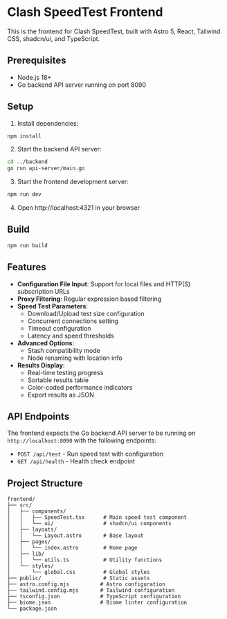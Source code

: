 # Clash SpeedTest Frontend

This is the frontend for Clash SpeedTest, built with Astro 5, React, Tailwind CSS, shadcn/ui, and TypeScript.

## Prerequisites

- Node.js 18+
- Go backend API server running on port 8090

## Setup

1. Install dependencies:
```bash
npm install
```

2. Start the backend API server:
```bash
cd ../backend
go run api-server/main.go
```

3. Start the frontend development server:
```bash
npm run dev
```

4. Open http://localhost:4321 in your browser

## Build

```bash
npm run build
```

## Features

- **Configuration File Input**: Support for local files and HTTP(S) subscription URLs
- **Proxy Filtering**: Regular expression based filtering
- **Speed Test Parameters**:
  - Download/Upload test size configuration
  - Concurrent connections setting
  - Timeout configuration
  - Latency and speed thresholds
- **Advanced Options**:
  - Stash compatibility mode
  - Node renaming with location info
- **Results Display**:
  - Real-time testing progress
  - Sortable results table
  - Color-coded performance indicators
  - Export results as JSON

## API Endpoints

The frontend expects the Go backend API server to be running on `http://localhost:8090` with the following endpoints:

- `POST /api/test` - Run speed test with configuration
- `GET /api/health` - Health check endpoint

## Project Structure

```
frontend/
├── src/
│   ├── components/
│   │   ├── SpeedTest.tsx      # Main speed test component
│   │   └── ui/                # shadcn/ui components
│   ├── layouts/
│   │   └── Layout.astro       # Base layout
│   ├── pages/
│   │   └── index.astro        # Home page
│   ├── lib/
│   │   └── utils.ts           # Utility functions
│   └── styles/
│       └── global.css         # Global styles
├── public/                    # Static assets
├── astro.config.mjs          # Astro configuration
├── tailwind.config.mjs       # Tailwind configuration
├── tsconfig.json             # TypeScript configuration
├── biome.json                # Biome linter configuration
└── package.json

```
